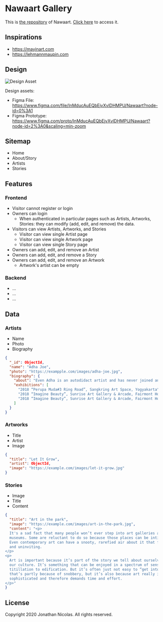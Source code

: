 # Nawaart Gallery

This is [the repository](https://github.com/jobegood49/nawaart) of Nawaart.
[Click here](https://nawaart.jonathannicolas.dev) to access it.

## Inspirations

- https://mayinart.com
- https://lehmannmaupin.com

## Design

![Design Asset](assets/design.jpg)

Design assets:

- Figma File: https://www.figma.com/file/InMducAuEQbEjvXvlDHMPU/Nawaart?node-id=0%3A1
- Figma Prototype: https://www.figma.com/proto/InMducAuEQbEjvXvlDHMPU/Nawaart?node-id=2%3A0&scaling=min-zoom

## Sitemap

- Home
- About/Story
- Artists
- Stories

## Features

### Frontend

- Visitor cannot register or login
- Owners can login
  - When authenticated in particular pages such as Artists, Artworks, Stories: they can modify (add, edit, and remove) the data.
- Visitors can view Artists, Artworks, and Stories
  - Visitor can view single Artist page
  - Visitor can view single Artwork page
  - Visitor can view single Story page
- Owners can add, edit, and remove an Artist
- Owners can add, edit, and remove a Story
- Owners can add, edit, and remove an Artwork
  - Artwork's artist can be empty

### Backend

- ...
- ...
- ...

## Data

### Artists

- Name
- Photo
- Biography

```json
{
  "_id": ObjectId,
  "name": "Adha Joe",
  "photo": "https://exampple.com/images/adha-joe.jpg",
  "biography": {
    "about": "Even Adha is an autodidact artist and has never joined any art institution, he has been interested with art and started to paint since he was very young. In the beginning, Adha started to learn many kind of arts in various media, then finally he decided to focus on painting. For Adha, to paint is to express himself, as for him arts is the bridge to communicate to the audiences.",
    "exhibitions": [
      "2018 “Perupa Muda#3 Ring Road”, Sangkring Art Space, Yogyakarta",
      "2018 “Imagine Beauty”, Sunrise Art Gallery & Arcade, Fairmont Hotel, Jakarta",
      "2018 “Imagine Beauty”, Sunrise Art Gallery & Arcade, Fairmont Hotel, Jakarta"
    ]
  }
}
```

### Artworks

- Title
- Artist
- Image

```json
{
  "title": "Let It Grow",
  "artist": ObjectId,
  "image": "https://example.com/images/let-it-grow.jpg"
}
```

### Stories

- Image
- Title
- Content

```json
{
  "title": "Art in the park",
  "image": "https://example.com/images/art-in-the-park.jpg",
  "content": "<p>
  It's a sad fact that many people won’t ever step into art galleries and
  museums. Some are reluctant to do so because those places can be intimidating.
  Even contemporary art can have a snooty, rarefied air about it that feels cold
  and uninviting.
</p>
<p>
  Art is important because it’s part of the story we tell about ourselves; it’s
  our culture. It’s something that can be enjoyed in a spectrum of senses, from
  titillation to edification. But it’s often just not easy to “get into,” and
  that’s partly because of snobbery, but it’s also because art really is
  sophisticated and therefore demands time and effort.
</p>"
}
```

## License

Copyright 2020 Jonathan Nicolas. All rights reserved.
